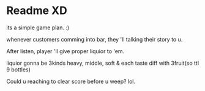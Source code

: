 # Readme XD
its a simple game plan. :)

whenever customers comming into bar, they 'll talking their story to u.

After listen, player 'll give proper liquior to 'em.

liquior gonna be 3kinds heavy, middle, soft & each taste diff with 3fruit(so ttl 9 bottles)

Could u reaching to clear score before u weep? lol.

